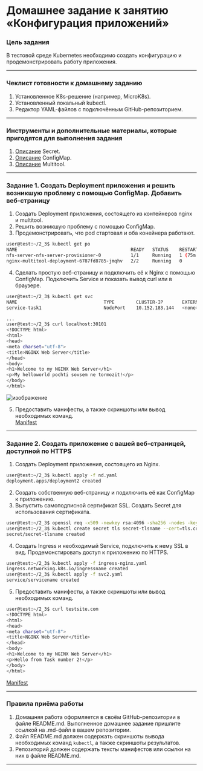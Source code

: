 # Домашнее задание к занятию «Конфигурация приложений»

### Цель задания

В тестовой среде Kubernetes необходимо создать конфигурацию и продемонстрировать работу приложения.

------

### Чеклист готовности к домашнему заданию

1. Установленное K8s-решение (например, MicroK8s).
2. Установленный локальный kubectl.
3. Редактор YAML-файлов с подключённым GitHub-репозиторием.

------

### Инструменты и дополнительные материалы, которые пригодятся для выполнения задания

1. [Описание](https://kubernetes.io/docs/concepts/configuration/secret/) Secret.
2. [Описание](https://kubernetes.io/docs/concepts/configuration/configmap/) ConfigMap.
3. [Описание](https://github.com/wbitt/Network-MultiTool) Multitool.

------

### Задание 1. Создать Deployment приложения и решить возникшую проблему с помощью ConfigMap. Добавить веб-страницу

1. Создать Deployment приложения, состоящего из контейнеров nginx и multitool.
2. Решить возникшую проблему с помощью ConfigMap.
3. Продемонстрировать, что pod стартовал и оба конейнера работают.  
```bash
user@test:~/2_3$ kubectl get po
NAME                                          READY   STATUS    RESTARTS      AGE
nfs-server-nfs-server-provisioner-0           1/1     Running   1 (75m ago)   4d4h
nginx-multitool-deployment-6787fd8785-jmqhv   2/2     Running   0             28s
```
4. Сделать простую веб-страницу и подключить её к Nginx с помощью ConfigMap. Подключить Service и показать вывод curl или в браузере.  
```bash
user@test:~/2_3$ kubectl get svc
NAME                                TYPE        CLUSTER-IP       EXTERNAL-IP   PORT(S)          AGE
service-task1                       NodePort    10.152.183.144   <none>        80:30101/TCP     8s

...
user@test:~/2_3$ curl localhost:30101
<!DOCTYPE html>
<html>
<head>
<meta charset="utf-8">
<title>NGINX Web Server</title>
</head>
<body>
<h1>Welcome to my NGINX Web Server</h1>
<p>My helloworld pochti sovsem ne tormozit!</p>
</body>
</html>
```
![изображение](https://github.com/user-attachments/assets/67859561-ac22-4169-b9b2-3eda14d35ce8)

5. Предоставить манифесты, а также скриншоты или вывод необходимых команд.  
[Manifest](https://github.com/PetrMezentsev/homeworks/blob/main/12-kubernetes-2.3-%D0%9A%D0%BE%D0%BD%D1%84%D0%B8%D0%B3%D1%83%D1%80%D0%B0%D1%86%D0%B8%D1%8F%20%D0%BF%D1%80%D0%B8%D0%BB%D0%BE%D0%B6%D0%B5%D0%BD%D0%B8%D0%B9/task1.yaml)
------

### Задание 2. Создать приложение с вашей веб-страницей, доступной по HTTPS 

1. Создать Deployment приложения, состоящего из Nginx.  
```bash
user@test:~/2_3$ kubectl apply -f nd.yaml 
deployment.apps/deployment2 created
```
2. Создать собственную веб-страницу и подключить её как ConfigMap к приложению.
3. Выпустить самоподписной сертификат SSL. Создать Secret для использования сертификата.  
```bash
user@test:~/2_3$ openssl req -x509 -newkey rsa:4096 -sha256 -nodes -keyout tls.key -out tls.crt -subj "/CN=testsite.com" -days 365
user@test:~/2_3$ kubectl create secret tls secret-tlsname --cert=tls.crt --key=tls.key
secret/secret-tlsname created
```
4. Создать Ingress и необходимый Service, подключить к нему SSL в вид. Продемонстировать доступ к приложению по HTTPS.   
```bash
user@test:~/2_3$ kubectl apply -f ingress-nginx.yaml 
ingress.networking.k8s.io/ingressname created
user@test:~/2_3$ kubectl apply -f svc2.yaml 
service/servicename created
```
5. Предоставить манифесты, а также скриншоты или вывод необходимых команд.
```bash
user@test:~/2_3$ curl testsite.com
<!DOCTYPE html>
<html>
<head>
<meta charset="utf-8">
<title>NGINX Web Server</title>
</head>
<body>
<h1>Welcome to my NGINX Web Server</h1>
<p>Hello from Task number 2!</p>
</body>
</html>
```

[Manifest](https://github.com/PetrMezentsev/homeworks/blob/main/12-kubernetes-2.3-%D0%9A%D0%BE%D0%BD%D1%84%D0%B8%D0%B3%D1%83%D1%80%D0%B0%D1%86%D0%B8%D1%8F%20%D0%BF%D1%80%D0%B8%D0%BB%D0%BE%D0%B6%D0%B5%D0%BD%D0%B8%D0%B9/task2.yaml)

------

### Правила приёма работы

1. Домашняя работа оформляется в своём GitHub-репозитории в файле README.md. Выполненное домашнее задание пришлите ссылкой на .md-файл в вашем репозитории.
2. Файл README.md должен содержать скриншоты вывода необходимых команд `kubectl`, а также скриншоты результатов.
3. Репозиторий должен содержать тексты манифестов или ссылки на них в файле README.md.

------
